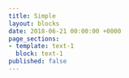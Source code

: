 ```yaml
---
title: Simple
layout: blocks
date: 2018-06-21 00:00:00 +0000
page_sections:
- template: text-1
  block: text-1
published: false
---
```


